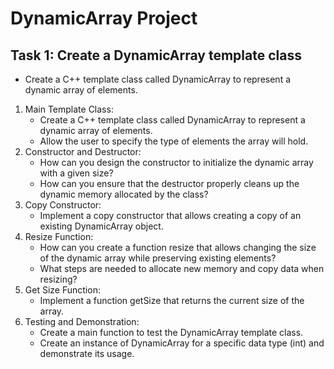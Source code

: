 # DynamicArray Project

## Task 1: Create a DynamicArray template class

- Create a C++ template class called DynamicArray to represent a dynamic array of elements.

1. Main Template Class:
    - Create a C++ template class called DynamicArray to represent a dynamic array of elements.
    - Allow the user to specify the type of elements the array will hold.
2. Constructor and Destructor:
    - How can you design the constructor to initialize the dynamic array with a given size?
    - How can you ensure that the destructor properly cleans up the dynamic memory allocated by the class?
3. Copy Constructor:
    - Implement a copy constructor that allows creating a copy of an existing DynamicArray object.
4. Resize Function:
    - How can you create a function resize that allows changing the size of the dynamic array while preserving existing elements?
    - What steps are needed to allocate new memory and copy data when resizing?
5. Get Size Function:
    - Implement a function getSize that returns the current size of the array.
6. Testing and Demonstration:
    - Create a main function to test the DynamicArray template class.
    - Create an instance of DynamicArray for a specific data type (int) and demonstrate its usage.
